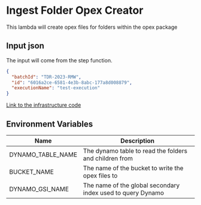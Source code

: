 # Ingest Folder Opex Creator

This lambda will create opex files for folders within the opex package

## Input json
The input will come from the step function. 

```json
{
  "batchId": "TDR-2023-RMW",
  "id": "6016a2ce-6581-4e3b-8abc-177a8d008879",
  "executionName": "test-execution"
}

```

[Link to the infrastructure code](https://github.com/nationalarchives/dr2-terraform-environments)

## Environment Variables

| Name              | Description                                                 |
|-------------------|-------------------------------------------------------------|
| DYNAMO_TABLE_NAME | The dynamo table to read the folders and children from      |
| BUCKET_NAME       | The name of the bucket to write the opex files to           |
| DYNAMO_GSI_NAME   | The name of the global secondary index used to query Dynamo |
